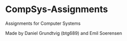 # CompSys-Assignments
Assignments for Computer Systems

Made by Daniel Grundtvig (btg689) and Emil Soerensen 
